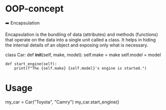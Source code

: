 # OOP-concept

➡️ Encapsulation

Encapsulation is the bundling of data (attributes) and methods (functions) that operate on the data into a single unit called a class. It helps in hiding the internal details of an object and exposing only what is necessary.

class Car:
    def __init__(self, make, model):
        self.make = make
        self.model = model

    def start_engine(self):
        print(f"The {self.make} {self.model}'s engine is started.")

# Usage
my_car = Car("Toyota", "Camry")
my_car.start_engine()


